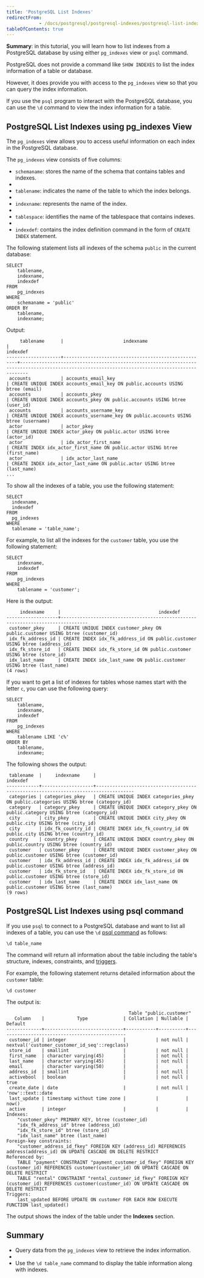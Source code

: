 ```yaml
---
title: 'PostgreSQL List Indexes'
redirectFrom: 
            - /docs/postgresql/postgresql-indexes/postgresql-list-indexes/
tableOfContents: true
---
```



**Summary**: in this tutorial, you will learn how to list indexes from a PostgreSQL database by using either `pg_indexes` view or `psql` command.





PostgreSQL does not provide a command like `SHOW INDEXES` to list the index information of a table or database.





However, it does provide you with access to the `pg_indexes` view so that you can query the index information.





If you use the `psql` program to interact with the PostgreSQL database, you can use the `\d` command to view the index information for a table.





## PostgreSQL List Indexes using pg_indexes View





The `pg_indexes` view allows you to access useful information on each index in the PostgreSQL database.





The `pg_indexes` view consists of five columns:





- `schemaname`: stores the name of the schema that contains tables and indexes.
-
- `tablename`: indicates the name of the table to which the index belongs.
-
- `indexname`: represents the name of the index.
-
- `tablespace`: identifies the name of the tablespace that contains indexes.
-
- `indexdef`: contains the index definition command in the form of `CREATE INDEX` statement.





The following statement lists all indexes of the schema `public` in the current database:





```
SELECT
    tablename,
    indexname,
    indexdef
FROM
    pg_indexes
WHERE
    schemaname = 'public'
ORDER BY
    tablename,
    indexname;
```





Output:





```
     tablename      |                      indexname                      |                                                                   indexdef
--------------------+-----------------------------------------------------+-----------------------------------------------------------------------------------------------------------------------------------------------
 accounts           | accounts_email_key                                  | CREATE UNIQUE INDEX accounts_email_key ON public.accounts USING btree (email)
 accounts           | accounts_pkey                                       | CREATE UNIQUE INDEX accounts_pkey ON public.accounts USING btree (user_id)
 accounts           | accounts_username_key                               | CREATE UNIQUE INDEX accounts_username_key ON public.accounts USING btree (username)
 actor              | actor_pkey                                          | CREATE UNIQUE INDEX actor_pkey ON public.actor USING btree (actor_id)
 actor              | idx_actor_first_name                                | CREATE INDEX idx_actor_first_name ON public.actor USING btree (first_name)
 actor              | idx_actor_last_name                                 | CREATE INDEX idx_actor_last_name ON public.actor USING btree (last_name)
...
```





To show all the indexes of a table, you use the following statement:





```
SELECT
  indexname,
  indexdef
FROM
  pg_indexes
WHERE
  tablename = 'table_name';
```





For example, to list all the indexes for the `customer` table, you use the following statement:





```
SELECT
    indexname,
    indexdef
FROM
    pg_indexes
WHERE
    tablename = 'customer';
```





Here is the output:





```
     indexname     |                                    indexdef
-------------------+--------------------------------------------------------------------------------
 customer_pkey     | CREATE UNIQUE INDEX customer_pkey ON public.customer USING btree (customer_id)
 idx_fk_address_id | CREATE INDEX idx_fk_address_id ON public.customer USING btree (address_id)
 idx_fk_store_id   | CREATE INDEX idx_fk_store_id ON public.customer USING btree (store_id)
 idx_last_name     | CREATE INDEX idx_last_name ON public.customer USING btree (last_name)
(4 rows)
```





If you want to get a list of indexes for tables whose names start with the letter `c`, you can use the following query:





```
SELECT
    tablename,
    indexname,
    indexdef
FROM
    pg_indexes
WHERE
    tablename LIKE 'c%'
ORDER BY
    tablename,
    indexname;
```





The following shows the output:





```
 tablename  |     indexname     |                                      indexdef
------------+-------------------+------------------------------------------------------------------------------------
 categories | categories_pkey   | CREATE UNIQUE INDEX categories_pkey ON public.categories USING btree (category_id)
 category   | category_pkey     | CREATE UNIQUE INDEX category_pkey ON public.category USING btree (category_id)
 city       | city_pkey         | CREATE UNIQUE INDEX city_pkey ON public.city USING btree (city_id)
 city       | idx_fk_country_id | CREATE INDEX idx_fk_country_id ON public.city USING btree (country_id)
 country    | country_pkey      | CREATE UNIQUE INDEX country_pkey ON public.country USING btree (country_id)
 customer   | customer_pkey     | CREATE UNIQUE INDEX customer_pkey ON public.customer USING btree (customer_id)
 customer   | idx_fk_address_id | CREATE INDEX idx_fk_address_id ON public.customer USING btree (address_id)
 customer   | idx_fk_store_id   | CREATE INDEX idx_fk_store_id ON public.customer USING btree (store_id)
 customer   | idx_last_name     | CREATE INDEX idx_last_name ON public.customer USING btree (last_name)
(9 rows)
```





## PostgreSQL List Indexes using psql command





If you use `psql` to connect to a PostgreSQL database and want to list all indexes of a table, you can use the `\d` [psql command](https://www.postgresqltutorial.com/postgresql-administration/psql-commands/) as follows:





```
\d table_name
```





The command will return all information about the table including the table's structure, indexes, constraints, and [triggers](https://www.postgresqltutorial.com/postgresql-triggers/).





For example, the following statement returns detailed information about the `customer` table:





```
\d customer
```





The output is:





```
                                             Table "public.customer"
   Column    |            Type             | Collation | Nullable |                    Default
-------------+-----------------------------+-----------+----------+-----------------------------------------------
 customer_id | integer                     |           | not null | nextval('customer_customer_id_seq'::regclass)
 store_id    | smallint                    |           | not null |
 first_name  | character varying(45)       |           | not null |
 last_name   | character varying(45)       |           | not null |
 email       | character varying(50)       |           |          |
 address_id  | smallint                    |           | not null |
 activebool  | boolean                     |           | not null | true
 create_date | date                        |           | not null | 'now'::text::date
 last_update | timestamp without time zone |           |          | now()
 active      | integer                     |           |          |
Indexes:
    "customer_pkey" PRIMARY KEY, btree (customer_id)
    "idx_fk_address_id" btree (address_id)
    "idx_fk_store_id" btree (store_id)
    "idx_last_name" btree (last_name)
Foreign-key constraints:
    "customer_address_id_fkey" FOREIGN KEY (address_id) REFERENCES address(address_id) ON UPDATE CASCADE ON DELETE RESTRICT
Referenced by:
    TABLE "payment" CONSTRAINT "payment_customer_id_fkey" FOREIGN KEY (customer_id) REFERENCES customer(customer_id) ON UPDATE CASCADE ON DELETE RESTRICT
    TABLE "rental" CONSTRAINT "rental_customer_id_fkey" FOREIGN KEY (customer_id) REFERENCES customer(customer_id) ON UPDATE CASCADE ON DELETE RESTRICT
Triggers:
    last_updated BEFORE UPDATE ON customer FOR EACH ROW EXECUTE FUNCTION last_updated()
```





The output shows the index of the table under the **Indexes** section.





## Summary





- Query data from the `pg_indexes` view to retrieve the index information.
-
- Use the `\d table_name` command to display the table information along with indexes.


